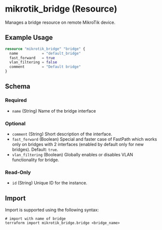 # mikrotik_bridge (Resource)
Manages a bridge resource on remote MikroTik device.

## Example Usage
```terraform
resource "mikrotik_bridge" "bridge" {
  name           = "default_bridge"
  fast_forward   = true
  vlan_filtering = false
  comment        = "Default bridge"
}
```

<!-- schema generated by tfplugindocs -->
## Schema

### Required

- `name` (String) Name of the bridge interface

### Optional

- `comment` (String) Short description of the interface.
- `fast_forward` (Boolean) Special and faster case of FastPath which works only on bridges with 2 interfaces (enabled by default only for new bridges). Default: `true`.
- `vlan_filtering` (Boolean) Globally enables or disables VLAN functionality for bridge.

### Read-Only

- `id` (String) Unique ID for the instance.

## Import
Import is supported using the following syntax:
```shell
# import with name of bridge
terraform import mikrotik_bridge.bridge <bridge_name>
```
